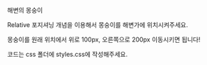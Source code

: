 해변의 몽숭이

Relative 포지셔닝 개념을 이용해서 몽숭이를 해변가에 위치시켜주세요.

몽숭이를 원래 위치에서 위로 100px, 오른쪽으로 200px 이동시키면 됩니다!

코드는 css 폴더에 styles.css에 작성해주세요.